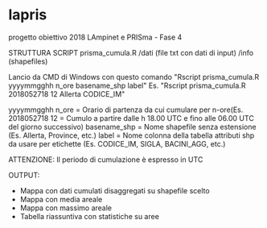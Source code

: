 # lapris
progetto obiettivo 2018 LAmpinet e PRISma - Fase 4

STRUTTURA SCRIPT
prisma_cumula.R
/dati (file txt con dati di input)
/info (shapefiles)


Lancio da CMD di Windows con questo comando "Rscript prisma_cumula.R yyyymmgghh n_ore basename_shp label"
Es. "Rscript prisma_cumula.R 2018052718 12 Allerta CODICE_IM"

yyyymmgghh n_ore = Orario di partenza da cui cumulare per n-ore(Es. 2018052718 12 = Cumulo a partire dalle h 18.00 UTC e fino alle 06.00 UTC del giorno successivo)
basename_shp = Nome shapefile senza estensione (Es. Allerta, Province, etc.)
label = Nome colonna della tabella attributi shp da usare per etichette (Es. CODICE_IM, SIGLA, BACINI_AGG, etc.)

ATTENZIONE: Il periodo di cumulazione è espresso in UTC

OUTPUT:
 - Mappa con dati cumulati disaggregati su shapefile scelto
 - Mappa con media areale
 - Mappa con massimo areale
 - Tabella riassuntiva con statistiche su aree
